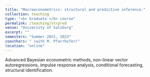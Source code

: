 ```yaml
---
title: "Macroeconometrics: structural and predictive inference."
collection: teaching
type: "<b> Graduate </b> course"
permalink: /teaching/strpred
venue: "University of Salzburg"
excerpt: ""
semesters: "Summer 2021, 2023"
coauthors: " (with M. Pfarrhofer)"
location: "online"
---
```


Advanced Bayesian econometric methods, non-linear vector autoregressions, impulse response analysis,
conditional forecasting, structural identification.
